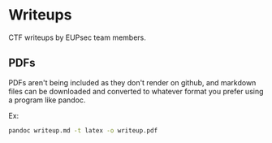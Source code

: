 # Writeups

CTF writeups by EUPsec team members.

## PDFs

PDFs aren't being included as they don't render on github, and markdown files can be downloaded and converted to whatever format you prefer using a program like pandoc.

Ex:
```bash
pandoc writeup.md -t latex -o writeup.pdf
```
